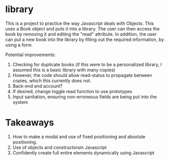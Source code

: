 # library

This is a project to practice the way Javascript deals with Objects. This uses a Book object
and puts it into a library. The user can then access the book by removing it and editing the "read"
attribute. In addition, the user can put a new book into the library by filling out the required
information, by using a form.


Potential improvements: 
<ol>
    <li>Checking for duplicate books (if this were to be a personalized library, I assumed this is a basic library with many copies)</li>
    <li>However, the code should allow read-status to propagate between copies, which this currently does not. </li>
    <li>Back-end and account? </li>
    <li> If desired, change toggle read function to use prototypes </li>
    <li> Input sanitation, ensuring non-erroneous fields are being put into the system </li>
</ol>
<h1>Takeaways</h1>
<ol> 
    <li>How to make a modal and use of fixed positioning and absolute positioning.
    <li> Use of objects and constructorsin Javascript
    <li> Confidently create full entire elements dynamically using Javascript
</ol>
